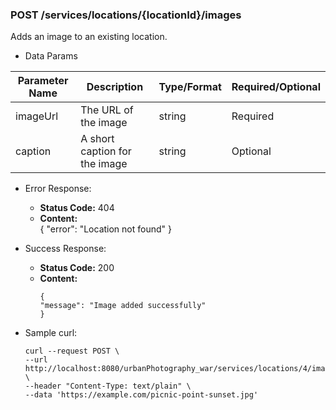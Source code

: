 ### POST /services/locations/{locationId}/images

Adds an image to an existing location.

* Data Params

| Parameter Name | Description                    | Type/Format | Required/Optional |
|----------------|--------------------------------|-------------|-------------------|
| imageUrl       | The URL of the image           | string      | Required          |
| caption        | A short caption for the image  | string      | Optional          |

* Error Response:
    * **Status Code:** 404
    * **Content:**  
      {
      "error": "Location not found"
      }

* Success Response:
    * **Status Code:** 200
    * **Content:**
      ```
      {
      "message": "Image added successfully"
      }
      ```

* Sample curl:

    ```
    curl --request POST \
  --url http://localhost:8080/urbanPhotography_war/services/locations/4/images \
  --header "Content-Type: text/plain" \
  --data 'https://example.com/picnic-point-sunset.jpg'
    ```